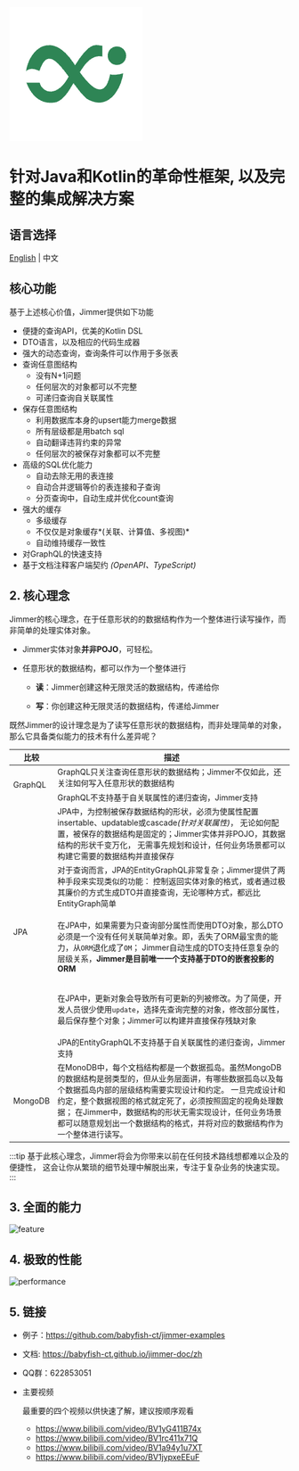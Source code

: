 [![logo](logo.png)](https://babyfish-ct.github.io/jimmer/)

# 针对Java和Kotlin的革命性框架, 以及完整的集成解决方案

## 语言选择

[English](https://github.com/babyfish-ct/jimmer) | 中文

## 核心功能

基于上述核心价值，Jimmer提供如下功能

-   便捷的查询API，优美的Kotlin DSL
-   DTO语言，以及相应的代码生成器
-   强大的动态查询，查询条件可以作用于多张表
-   查询任意图结构
    -   没有N+1问题
    -   任何层次的对象都可以不完整
    -   可递归查询自关联属性
-   保存任意图结构
    -   利用数据库本身的upsert能力merge数据
    -   所有层级都是用batch sql
    -   自动翻译违背约束的异常
    -   任何层次的被保存对象都可以不完整
-   高级的SQL优化能力
    -   自动去除无用的表连接
    -   自动合并逻辑等价的表连接和子查询
    -   分页查询中，自动生成并优化count查询
-   强大的缓存
    -   多级缓存
    -   不仅仅是对象缓存*(关联、计算值、多视图)*
    -   自动维持缓存一致性
-   对GraphQL的快速支持
-   基于文档注释客户端契约 *(OpenAPI、TypeScript)*

## 2. 核心理念

Jimmer的核心理念，在于任意形状的的数据结构作为一个整体进行读写操作，而非简单的处理实体对象。

-   Jimmer实体对象**并非POJO**，可轻松<ViewMore buttonText="表达任意形状的数据结构" title="Jimmer实体的灵活性"><DynamicShape/></ViewMore>。

-   任意形状的数据结构，都可以作为一个整体进行

    -   **读**：Jimmer创建这种无限灵活的数据结构，传递给你

    -   **写**：你创建这种无限灵活的数据结构，传递给Jimmer

既然Jimmer的设计理念是为了读写任意形状的数据结构，而非处理简单的对象，那么它具备类似能力的技术有什么差异呢？

<table>
<thead>
<tr>
<th>比较</th>
<th>描述</th>
</tr>
</thead>
<tbody>
<tr>
<td rowspan="2">GraphQL</td>
<td>GraphQL只关注查询任意形状的数据结构；Jimmer不仅如此，还关注如何写入任意形状的数据结构</td>
</tr>
<tr>
<td>GraphQL不支持基于自关联属性的递归查询，Jimmer支持</td>
</tr>
<tr>
<td rowspan="5">JPA</td>
<td>JPA中，为控制被保存数据结构的形状，必须为使属性配置insertable、updatable或cascade<i>(针对关联属性)</i>，
无论如何配置，被保存的数据结构是固定的；Jimmer实体并非POJO，其数据结构的形状千变万化，
无需事先规划和设计，任何业务场景都可以构建它需要的数据结构并直接保存</td>
</tr>
<tr>
<td>对于查询而言，JPA的EntityGraphQL非常复杂；Jimmer提供了两种手段来实现类似的功能：
控制返回实体对象的格式，或者通过极其廉价的方式生成DTO并直接查询，无论哪种方式，都远比EntityGraph简单</td>
</tr>
<tr>
<td>

在JPA中，如果需要为只查询部分属性而使用DTO对象，那么DTO必须是一个没有任何关联简单对象。即，丢失了ORM最宝贵的能力，从`ORM`退化成了`OM`；
Jimmer自动生成的DTO支持任意复杂的层级关系，**Jimmer是目前唯一一个支持基于DTO的嵌套投影的ORM**

</td>
</tr>
<tr>
<td>

在JPA中，更新对象会导致所有可更新的列被修改。为了简便，开发人员很少使用`update`，选择先查询完整的对象，修改部分属性，最后保存整个对象；Jimmer可以构建并直接保存残缺对象

</td>
</tr>
<tr>
<td>JPA的EntityGraphQL不支持基于自关联属性的递归查询，Jimmer支持</td>
</tr>
<tr>
<td>MongoDB</td>
<td>
在MonoDB中，每个文档结构都是一个数据孤岛。虽然MongoDB的数据结构是弱类型的，但从业务层面讲，有哪些数据孤岛以及每个数据孤岛内部的层级结构需要实现设计和约定。
一旦完成设计和约定，整个数据视图的格式就定死了，必须按照固定的视角处理数据；
在Jimmer中，数据结构的形状无需实现设计，任何业务场景都可以随意规划出一个数据结构的格式，并将对应的数据结构作为一个整体进行读写。
</td>
</tr>
</tbody>
</table>

:::tip
基于此核心理念，Jimmer将会为你带来以前在任何技术路线想都难以企及的便捷性，
这会让你从繁琐的细节处理中解脱出来，专注于复杂业务的快速实现。
:::

## 3. 全面的能力
![feature](./feature.svg)

## 4. 极致的性能
![performance](./performance.jpg)

## 5. 链接

-   例子：https://github.com/babyfish-ct/jimmer-examples

-   文档: https://babyfish-ct.github.io/jimmer-doc/zh

-   QQ群：622853051

-   主要视频

    最重要的四个视频以供快速了解，建议按顺序观看

    -   https://www.bilibili.com/video/BV1yG411B74x
    -   https://www.bilibili.com/video/BV1rc411x71Q
    -   https://www.bilibili.com/video/BV1a94y1u7XT
    -   https://www.bilibili.com/video/BV1jypxeEEuF
